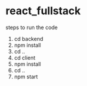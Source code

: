 # react_fullstack

steps to run the code

 1. cd backend
 2. npm install
 3. cd ..
 4. cd client
 5. npm install
 6. cd ..
 7. npm start
